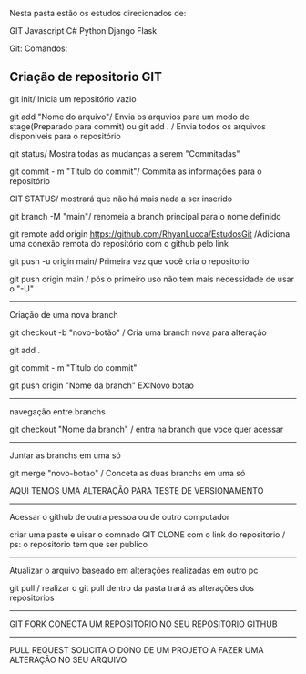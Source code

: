Nesta pasta estão os estudos direcionados de:

GIT
Javascript
C#
Python
Django
Flask

Git:
Comandos:

Criação de repositorio GIT
-----------------------------------------------------------------------------------------

git init/ Inicia um repositório vazio

git add "Nome do arquivo"/ Envia os arquvios para um modo de stage(Preparado para commit)
    ou
git add . / Envia todos os arquivos disponiveis para o repositório


git status/ Mostra todas as mudanças a serem "Commitadas"

git commit - m "Titulo do commit"/ Commita as informações para o repositório 

GIT STATUS/ mostrará que não há mais nada a ser inserido

git branch -M "main"/ renomeia a branch principal para o nome definido

git remote add origin https://github.com/RhyanLucca/EstudosGit /Adiciona uma conexão remota do repositório com o github pelo link

git push -u origin main/ Primeira vez que você cria o repositorio

git push origin main / pós o primeiro uso não tem mais necessidade de usar o "-U"

---------------------------------------------------------------------------------------
Criação de uma nova branch

git checkout -b "novo-botão" / Cria uma branch nova para alteração

git add .

git commit - m "Titulo do commit"

git push origin "Nome da branch" EX:Novo botao 

---------------------------------------------------------------------------------------
navegação entre branchs

git checkout "Nome da branch" / entra na branch que voce quer acessar

---------------------------------------------------------------------------------------
Juntar as branchs em uma só

git merge "novo-botao" / Conceta as duas branchs em uma só


AQUI TEMOS UMA ALTERAÇÃO PARA TESTE DE VERSIONAMENTO

---------------------------------------------------------------------------------------
Acessar o github de outra pessoa ou de outro computador

criar uma paste e uisar o comnado GIT CLONE com o link do repositorio / ps: o repositorio tem que ser publico

---------------------------------------------------------------------------------------
Atualizar o arquivo baseado em alterações realizadas em outro pc

git pull / realizar o git pull dentro da pasta trará as alterações dos repositorios

---------------------------------------------------------------------------------------
GIT FORK CONECTA UM REPOSITORIO NO SEU REPOSITORIO GITHUB

---------------------------------------------------------------------------------------
PULL REQUEST SOLICITA O DONO DE UM PROJETO A FAZER UMA ALTERAÇÃO NO SEU ARQUIVO  